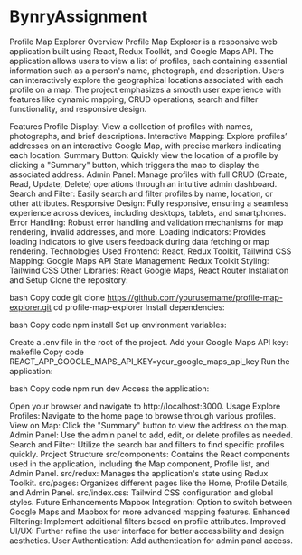 # BynryAssignment
 
Profile Map Explorer
Overview
Profile Map Explorer is a responsive web application built using React, Redux Toolkit, and Google Maps API. The application allows users to view a list of profiles, each containing essential information such as a person's name, photograph, and description. Users can interactively explore the geographical locations associated with each profile on a map. The project emphasizes a smooth user experience with features like dynamic mapping, CRUD operations, search and filter functionality, and responsive design.

Features
Profile Display: View a collection of profiles with names, photographs, and brief descriptions.
Interactive Mapping: Explore profiles’ addresses on an interactive Google Map, with precise markers indicating each location.
Summary Button: Quickly view the location of a profile by clicking a "Summary" button, which triggers the map to display the associated address.
Admin Panel: Manage profiles with full CRUD (Create, Read, Update, Delete) operations through an intuitive admin dashboard.
Search and Filter: Easily search and filter profiles by name, location, or other attributes.
Responsive Design: Fully responsive, ensuring a seamless experience across devices, including desktops, tablets, and smartphones.
Error Handling: Robust error handling and validation mechanisms for map rendering, invalid addresses, and more.
Loading Indicators: Provides loading indicators to give users feedback during data fetching or map rendering.
Technologies Used
Frontend: React, Redux Toolkit, Tailwind CSS
Mapping: Google Maps API
State Management: Redux Toolkit
Styling: Tailwind CSS
Other Libraries: React Google Maps, React Router
Installation and Setup
Clone the repository:

bash
Copy code
git clone https://github.com/yourusername/profile-map-explorer.git
cd profile-map-explorer
Install dependencies:

bash
Copy code
npm install
Set up environment variables:

Create a .env file in the root of the project.
Add your Google Maps API key:
makefile
Copy code
REACT_APP_GOOGLE_MAPS_API_KEY=your_google_maps_api_key
Run the application:

bash
Copy code
npm run dev
Access the application:

Open your browser and navigate to http://localhost:3000.
Usage
Explore Profiles: Navigate to the home page to browse through various profiles.
View on Map: Click the "Summary" button to view the address on the map.
Admin Panel: Use the admin panel to add, edit, or delete profiles as needed.
Search and Filter: Utilize the search bar and filters to find specific profiles quickly.
Project Structure
src/components: Contains the React components used in the application, including the Map component, Profile list, and Admin Panel.
src/redux: Manages the application's state using Redux Toolkit.
src/pages: Organizes different pages like the Home, Profile Details, and Admin Panel.
src/index.css: Tailwind CSS configuration and global styles.
Future Enhancements
Mapbox Integration: Option to switch between Google Maps and Mapbox for more advanced mapping features.
Enhanced Filtering: Implement additional filters based on profile attributes.
Improved UI/UX: Further refine the user interface for better accessibility and design aesthetics.
User Authentication: Add authentication for admin panel access.
